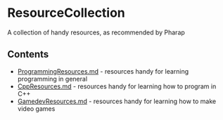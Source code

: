 # ResourceCollection
A collection of handy resources, as recommended by Pharap

## Contents

* [ProgrammingResources.md](https://github.com/Pharap/ResourceCollection/blob/master/ProgrammingResources.md) - resources handy for learning programming in general
* [CppResources.md](https://github.com/Pharap/ResourceCollection/blob/master/CppResources.md) - resources handy for learning how to program in C++
* [GamedevResources.md](https://github.com/Pharap/ResourceCollection/blob/master/GamedevResources.md) - resources handy for learning how to make video games
